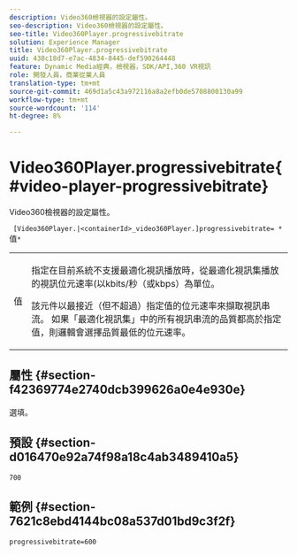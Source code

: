 ```yaml
---
description: Video360檢視器的設定屬性。
seo-description: Video360檢視器的設定屬性。
seo-title: Video360Player.progressivebitrate
solution: Experience Manager
title: Video360Player.progressivebitrate
uuid: 438c18d7-e7ac-4834-8445-def590264448
feature: Dynamic Media經典，檢視器，SDK/API,360 VR視訊
role: 開發人員，商業從業人員
translation-type: tm+mt
source-git-commit: 469d1a5c43a972116a8a2efb0de5708800130a99
workflow-type: tm+mt
source-wordcount: '114'
ht-degree: 8%

---
```



# Video360Player.progressivebitrate{#video-player-progressivebitrate}

Video360檢視器的設定屬性。

` [Video360Player.|<containerId>_video360Player.]progressivebitrate= *`值`*`

<table id="table_C616483932C2482CA9794DDD7313FD7C"> 
 <tbody> 
  <tr> 
   <td colname="col1"> <p> <span class="codeph"> 值</span> </p> </td> 
   <td colname="col2"> <p> 指定在目前系統不支援最適化視訊播放時，從最適化視訊集播放的視訊位元速率(以kbits/秒（或kbps）為單位。 </p> <p>該元件以最接近（但不超過）指定值的位元速率來擷取視訊串流。 如果「最適化視訊集」中的所有視訊串流的品質都高於指定值，則邏輯會選擇品質最低的位元速率。 </p> </td> 
  </tr> 
 </tbody> 
</table>

## 屬性 {#section-f42369774e2740dcb399626a0e4e930e}

選填。

## 預設 {#section-d016470e92a74f98a18c4ab3489410a5}

`700`

## 範例 {#section-7621c8ebd4144bc08a537d01bd9c3f2f}

```
progressivebitrate=600
```

